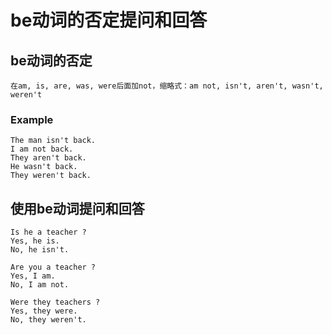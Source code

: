 # be动词的否定提问和回答


## be动词的否定

    在am, is, are, was, were后面加not，缩略式：am not, isn't, aren't, wasn't, weren't

### Example

    The man isn't back.
    I am not back.
    They aren't back.
    He wasn't back.
    They weren't back.

## 使用be动词提问和回答


    Is he a teacher ?
    Yes, he is.
    No, he isn't.

    Are you a teacher ?
    Yes, I am.
    No, I am not.
    
    Were they teachers ?
    Yes, they were.
    No, they weren't.
    

